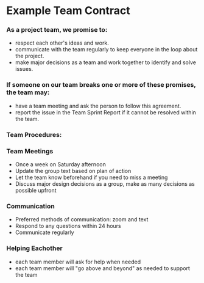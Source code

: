 # Example Team Contract

### As a project team, we promise to:
 * respect each other's ideas and work.
 * communicate with the team regularly to keep everyone in the loop about the project.
 * make major decisions as a team and work together to identify and solve issues.

### If someone on our team breaks one or more of these promises, the team may:
 * have a team meeting and ask the person to follow this agreement.
 * report the issue in the Team Sprint Report if it cannot be resolved within the team.

### Team Procedures:

### Team Meetings
 * Once a week on Saturday afternoon
 * Update the group text based on plan of action
 * Let the team know beforehand if you need to miss a meeting
 * Discuss major design decisions as a group, make as many decisions as possible upfront
 
### Communication
 * Preferred methods of communication: zoom and text
 * Respond to any questions within 24 hours
 * Communicate regularly

### Helping Eachother
 * each team member will ask for help when needed
 * each team member will "go above and beyond" as needed to support the team
